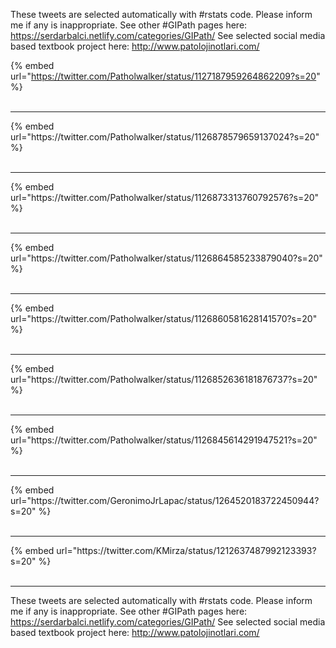 

These tweets are selected automatically with #rstats code. Please inform me if any is inappropriate.
See other #GIPath pages here: https://serdarbalci.netlify.com/categories/GIPath/ 
See selected social media based textbook project here: http://www.patolojinotlari.com/

{% embed url="https://twitter.com/Patholwalker/status/1127187959264862209?s=20" %}<br>
<br>
<hr>
{% embed url="https://twitter.com/Patholwalker/status/1126878579659137024?s=20" %}<br>
<br>
<hr>
{% embed url="https://twitter.com/Patholwalker/status/1126873313760792576?s=20" %}<br>
<br>
<hr>
{% embed url="https://twitter.com/Patholwalker/status/1126864585233879040?s=20" %}<br>
<br>
<hr>
{% embed url="https://twitter.com/Patholwalker/status/1126860581628141570?s=20" %}<br>
<br>
<hr>
{% embed url="https://twitter.com/Patholwalker/status/1126852636181876737?s=20" %}<br>
<br>
<hr>
{% embed url="https://twitter.com/Patholwalker/status/1126845614291947521?s=20" %}<br>
<br>
<hr>
{% embed url="https://twitter.com/GeronimoJrLapac/status/1264520183722450944?s=20" %}<br>
<br>
<hr>
{% embed url="https://twitter.com/KMirza/status/1212637487992123393?s=20" %}<br>
<br>
<hr>


These tweets are selected automatically with #rstats code. Please inform me if any is inappropriate.
See other #GIPath pages here: https://serdarbalci.netlify.com/categories/GIPath/ 
See selected social media based textbook project here: http://www.patolojinotlari.com/
